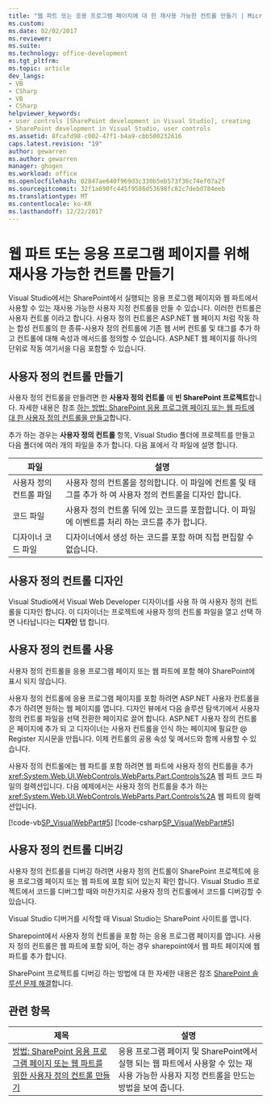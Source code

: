 ```yaml
---
title: "웹 파트 또는 응용 프로그램 페이지에 대 한 재사용 가능한 컨트롤 만들기 | Microsoft Docs"
ms.custom: 
ms.date: 02/02/2017
ms.reviewer: 
ms.suite: 
ms.technology: office-development
ms.tgt_pltfrm: 
ms.topic: article
dev_langs:
- VB
- CSharp
- VB
- CSharp
helpviewer_keywords:
- user controls [SharePoint development in Visual Studio], creating
- SharePoint development in Visual Studio, user controls
ms.assetid: 8fcafd98-c002-47f1-b4a9-cbb500232616
caps.latest.revision: "19"
author: gewarren
ms.author: gewarren
manager: ghogen
ms.workload: office
ms.openlocfilehash: 02847ae640f969d3c330b5eb573f36c74ef07a2f
ms.sourcegitcommit: 32f1a690fc445f9586d53698fc82c7debd784eeb
ms.translationtype: MT
ms.contentlocale: ko-KR
ms.lasthandoff: 12/22/2017
---
```

# <a name="creating-reusable-controls-for-web-parts-or-application-pages"></a>웹 파트 또는 응용 프로그램 페이지를 위해 재사용 가능한 컨트롤 만들기
  Visual Studio에서는 SharePoint에서 실행되는 응용 프로그램 페이지와 웹 파트에서 사용할 수 있는 재사용 가능한 사용자 지정 컨트롤을 만들 수 있습니다. 이러한 컨트롤은 사용자 컨트롤 이라고 합니다. 사용자 정의 컨트롤은 ASP.NET 웹 페이지 처럼 작동 하는 합성 컨트롤의 한 종류-사용자 정의 컨트롤에 기존 웹 서버 컨트롤 및 태그를 추가 하 고 컨트롤에 대해 속성과 메서드를 정의할 수 있습니다. ASP.NET 웹 페이지를 하나의 단위로 작동 여기서을 다음 포함할 수 있습니다.  
  
## <a name="creating-a-user-control"></a>사용자 정의 컨트롤 만들기  
 사용자 정의 컨트롤을 만들려면 한 **사용자 정의 컨트롤** 에 **빈 SharePoint 프로젝트**합니다. 자세한 내용은 참조 [하는 방법: SharePoint 응용 프로그램 페이지 또는 웹 파트에 대 한 사용자 정의 컨트롤을 만들고](../sharepoint/how-to-create-a-user-control-for-a-sharepoint-application-page-or-web-part.md)합니다.  
  
 추가 하는 경우는 **사용자 정의 컨트롤** 항목, Visual Studio 폴더에 프로젝트를 만들고 다음 폴더에 여러 개의 파일을 추가 합니다. 다음 표에서 각 파일에 설명 합니다.  
  
|파일|설명|  
|----------|-----------------|  
|사용자 정의 컨트롤 파일|사용자 정의 컨트롤을 정의합니다. 이 파일에 컨트롤 및 태그를 추가 하 여 사용자 정의 컨트롤을 디자인 합니다.|  
|코드 파일|사용자 정의 컨트롤 뒤에 있는 코드를 포함합니다. 이 파일에 이벤트를 처리 하는 코드를 추가 합니다.|  
|디자이너 코드 파일|디자이너에서 생성 하는 코드를 포함 하며 직접 편집할 수 없습니다.|  
  
## <a name="designing-the-user-control"></a>사용자 정의 컨트롤 디자인  
 Visual Studio에서 Visual Web Developer 디자이너를 사용 하 여 사용자 정의 컨트롤을 디자인 합니다. 이 디자이너는 프로젝트에 사용자 정의 컨트롤 파일을 열고 선택 하면 나타납니다는 **디자인** 탭 합니다.  

## <a name="consuming-the-user-control"></a>사용자 정의 컨트롤 사용  
 사용자 정의 컨트롤을 응용 프로그램 페이지 또는 웹 파트에 포함 해야 SharePoint에 표시 되지 않습니다.  
  
 사용자 정의 컨트롤에 응용 프로그램 페이지를 포함 하려면 ASP.NET 사용자 컨트롤을 추가 하려면 원하는 웹 페이지를 엽니다. 디자인 뷰에서 다음 솔루션 탐색기에서 사용자 정의 컨트롤 파일을 선택 전환한 페이지로 끌어 합니다. ASP.NET 사용자 정의 컨트롤은 페이지에 추가 되 고 디자이너는 사용자 컨트롤을 인식 하는 페이지에 필요한 @ Register 지시문을 만듭니다. 이제 컨트롤의 공용 속성 및 메서드와 함께 사용할 수 있습니다.  
  
 사용자 정의 컨트롤에는 웹 파트를 포함 하려면 웹 파트에 사용자 정의 컨트롤을 추가 <xref:System.Web.UI.WebControls.WebParts.Part.Controls%2A> 웹 파트 코드 파일의 컬렉션입니다. 다음 예제에서는 사용자 정의 컨트롤을 추가 하는 <xref:System.Web.UI.WebControls.WebParts.Part.Controls%2A> 웹 파트의 컬렉션입니다.  
  
 [!code-vb[SP_VisualWebPart#5](../sharepoint/codesnippet/VisualBasic/sp_visualwebpart.vb/visualwebpart1/visualwebpart1.vb#5)]
 [!code-csharp[SP_VisualWebPart#5](../sharepoint/codesnippet/CSharp/sp_visualwebpart.cs/visualwebpart1/visualwebpart1.cs#5)]  
  
## <a name="debugging-a-user-control"></a>사용자 정의 컨트롤 디버깅  
 사용자 정의 컨트롤을 디버깅 하려면 사용자 정의 컨트롤이 SharePoint 프로젝트에 응용 프로그램 페이지 또는 웹 파트에 포함 되어 있는지 확인 합니다. Visual Studio 프로젝트에서 코드를 디버그할 때와 마찬가지로 사용자 정의 컨트롤에서 코드를 디버깅할 수 있습니다.  
  
 Visual Studio 디버거를 시작할 때 Visual Studio는 SharePoint 사이트를 엽니다.  
  
 Sharepoint에서 사용자 정의 컨트롤을 포함 하는 응용 프로그램 페이지를 엽니다. 사용자 정의 컨트롤은 웹 파트에 포함 되어, 하는 경우 sharepoint에서 웹 파트 페이지에 웹 파트를 추가 합니다.  
  
 SharePoint 프로젝트를 디버깅 하는 방법에 대 한 자세한 내용은 참조 [SharePoint 솔루션 문제 해결](../sharepoint/troubleshooting-sharepoint-solutions.md)합니다.  
  
## <a name="related-topics"></a>관련 항목  
  
|제목|설명|  
|-----------|-----------------|  
|[방법: SharePoint 응용 프로그램 페이지 또는 웹 파트를 위한 사용자 정의 컨트롤 만들기](../sharepoint/how-to-create-a-user-control-for-a-sharepoint-application-page-or-web-part.md)|응용 프로그램 페이지 및 SharePoint에서 실행 되는 웹 파트에서 사용할 수 있는 재사용 가능한 사용자 지정 컨트롤을 만드는 방법을 보여 줍니다.|  
  
  
